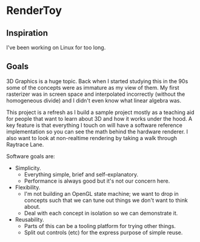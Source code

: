 # RenderToy

## Inspiration
I've been working on Linux for too long.

## Goals
3D Graphics is a huge topic. Back when I started studying this in the 90s some
of the concepts were as immature as my view of them. My first rasterizer was
in screen space and interpolated incorrectly (without the homogeneous divide)
and I didn't even know what linear algebra was.

This project is a refresh as I build a sample project mostly as a teaching aid
for people that want to learn about 3D and how it works under the hood. A key
feature is that everything I touch on will have a software reference
implementation so you can see the math behind the hardware renderer. I also
want to look at non-realtime rendering by taking a walk through Raytrace Lane.

Software goals are:
- Simplicity.
  - Everything simple, brief and self-explanatory.
  - Performance is always good but it's not our concern here.
- Flexibility.
  - I'm not building an OpenGL state machine; we want to drop in concepts
    such that we can tune out things we don't want to think about.
  - Deal with each concept in isolation so we can demonstrate it.
- Reusability.
  - Parts of this can be a tooling platform for trying other things.
  - Split out controls (etc) for the express purpose of simple reuse.